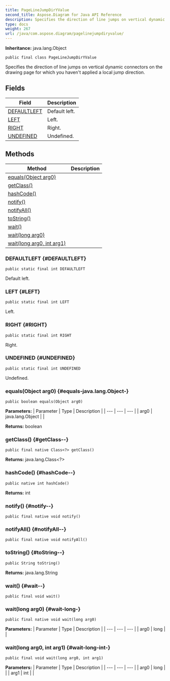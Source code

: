 ```yaml
---
title: PageLineJumpDirYValue
second_title: Aspose.Diagram for Java API Reference
description: Specifies the direction of line jumps on vertical dynamic connectors on the drawing page for which you havent applied a local jump direction.
type: docs
weight: 267
url: /java/com.aspose.diagram/pagelinejumpdiryvalue/
---
```


**Inheritance:**
java.lang.Object
```
public final class PageLineJumpDirYValue
```

Specifies the direction of line jumps on vertical dynamic connectors on the drawing page for which you haven't applied a local jump direction.
## Fields

| Field | Description |
| --- | --- |
| [DEFAULTLEFT](#DEFAULTLEFT) | Default left. |
| [LEFT](#LEFT) | Left. |
| [RIGHT](#RIGHT) | Right. |
| [UNDEFINED](#UNDEFINED) | Undefined. |
## Methods

| Method | Description |
| --- | --- |
| [equals(Object arg0)](#equals-java.lang.Object-) |  |
| [getClass()](#getClass--) |  |
| [hashCode()](#hashCode--) |  |
| [notify()](#notify--) |  |
| [notifyAll()](#notifyAll--) |  |
| [toString()](#toString--) |  |
| [wait()](#wait--) |  |
| [wait(long arg0)](#wait-long-) |  |
| [wait(long arg0, int arg1)](#wait-long-int-) |  |
### DEFAULTLEFT {#DEFAULTLEFT}
```
public static final int DEFAULTLEFT
```


Default left.

### LEFT {#LEFT}
```
public static final int LEFT
```


Left.

### RIGHT {#RIGHT}
```
public static final int RIGHT
```


Right.

### UNDEFINED {#UNDEFINED}
```
public static final int UNDEFINED
```


Undefined.

### equals(Object arg0) {#equals-java.lang.Object-}
```
public boolean equals(Object arg0)
```




**Parameters:**
| Parameter | Type | Description |
| --- | --- | --- |
| arg0 | java.lang.Object |  |

**Returns:**
boolean
### getClass() {#getClass--}
```
public final native Class<?> getClass()
```




**Returns:**
java.lang.Class<?>
### hashCode() {#hashCode--}
```
public native int hashCode()
```




**Returns:**
int
### notify() {#notify--}
```
public final native void notify()
```




### notifyAll() {#notifyAll--}
```
public final native void notifyAll()
```




### toString() {#toString--}
```
public String toString()
```




**Returns:**
java.lang.String
### wait() {#wait--}
```
public final void wait()
```




### wait(long arg0) {#wait-long-}
```
public final native void wait(long arg0)
```




**Parameters:**
| Parameter | Type | Description |
| --- | --- | --- |
| arg0 | long |  |

### wait(long arg0, int arg1) {#wait-long-int-}
```
public final void wait(long arg0, int arg1)
```




**Parameters:**
| Parameter | Type | Description |
| --- | --- | --- |
| arg0 | long |  |
| arg1 | int |  |

